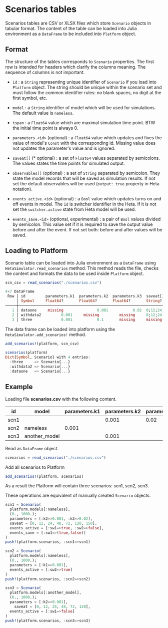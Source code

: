 # Scenarios tables

Scenarios tables are CSV or XLSX files which store `Scenario` objects in tabular format.
The content of the table can be loaded into Julia environment as a `DataFrame` to be included into `Platform` object.

## Format

The structure of the tables corresponds to `Scenario` properties.
The first row is intended for headers which clarify the columns meaning. The sequence of columns is not important.

- `id` : a `String` representing unique identifier of `Scenario` if you load into `Platform` object. The string should be unique within the scenario set and must follow the common identifier rules: no blank spaces, no digit at the first symbol, etc.

- `model` : a `String` identifier of model which will be used for simulations. The default value is `nameless`.

- `tspan` : a `Float64` value which are maximal simulation time point. BTW the initial time point is always 0.

- `parameters.<id>` (optional) : a `Float64` value which updates and fixes the value of model's `Const` with the corresponding id. Missing value does not updates the parameter's value and is ignored.

- `saveat[]` (* optional) : a set of `Float64` values separated by semicolons. The values states the time points for simulated output.

- `observables[]` (optional) : a set of `String` separated by semicolon. They state the model records that will be saved as simulation results. If not set the default observables will be used (`output: true` property in Heta notation).

- `events_active.<id>` (optional) : a `Bool` value which updates turns on and off events in model. The `id` is switcher identifier in the Heta. If it is not set the `switcher.active` state from Heta model will be used.

- `events_save.<id>` (optional, experimental) : a pair of `Bool` values divided by semicolon. This value set if it is required to save the output value before and after the event. If not set both: before and after values will be saved.

## Loading to Platform

Scenario table can be loaded into Julia environment as a `DataFrame` using `HetaSimulator.read_scenarios` method. This method reads the file, checks the content and formats the data to be used inside `Platform` object.

```julia
scn_csv = read_scenarios("./scenarios.csv")

4×7 DataFrame
 Row │ id         parameters.k1  parameters.k2  parameters.k3  saveat[]           tspan      observables[] 
     │ Symbol     Float64?       Float64?       Float64?       String?            Float64?   String?       
─────┼─────────────────────────────────────────────────────────────────────────────────────────────────────
   1 │ dataone     missing               0.001           0.02  0;12;24;48;72;120      150.0  missing       
   2 │ withdata2         0.001     missing         missing     0;12;24;48;72;120  missing    missing       
   3 │ three             0.001           0.1       missing     missing                250.0  missing       
```

The data frame can be loaded into platform using the `HetaSimulator.add_scenarios!` method.

```julia
add_scenarios!(platform, scn_csv)

scenarios(platform)
Dict{Symbol, Scenario} with 4 entries:
  :three     => Scenario{...}
  :withdata2 => Scenario{...} 
  :dataone   => Scenario{...}
```

## Example

Loading file __scenarios.csv__ with the following content.

id | model | parameters.k1 | parameters.k2 | parameters.k3 | saveat[] | tspan | observables[] | events_active.sw1 | events_active.sw2 | events_save.sw1
--- | --- | --- | --- | --- | --- | --- | --- | --- | --- | ---
scn1 | |  | 0.001 | 0.02 | 0;12;24;48;72;120;150 | | | true | false | true;false
scn2 | nameless | 0.001 |  |  | |  1000 | | | true |
scn3 | another_model | | 0.001  |  | 0;12;24;48;72;120 |  | | false |

Read as `DataFrame` object.

```julia
scenarios = read_scenarios("./scenarios.csv")
```

Add all scenarios to Platform

```julia
add_scenarios!(platform, scenarios)
```

As a result the Platform will contain three scenarios: scn1, scn2, scn3.

These operations are equivalent of manually created `Scenario` objects.

```julia
scn1 = Scenario(
  platform.models[:nameless],
  (0., 1000.);
  parameters = [:k2=>0.001, :k3=>0.02],
  saveat = [0, 12, 24, 48, 72, 120, 150],
  events_active = [:sw1=>true, :sw2=>false],
  events_save = [:sw1=>(true,false)]
)
push!(platform.scenarios, :scn1=>scn1)

scn2 = Scenario(
  platform.models[:nameless],
  (0., 1000.);
  parameters = [:k1=>0.001],
  events_active = [:sw2=>true]
)
push!(platform.scenarios, :scn2=>scn2)

scn3 = Scenario(
  platform.models[:another_model],
  (0., 1000.);
  parameters = [:k2=>0.001],
    saveat = [0, 12, 24, 48, 72, 120],
  events_active = [:sw1=>false]
)
push!(platform.scenarios, :scn3=>scn3)

```
